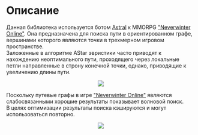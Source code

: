# Описание
Данная библиотека используется ботом [Astral](https://www.neverwinter-bot.com/forums/index.php) к MMORPG ["Neverwinter Online"](https://www.arcgames.com/en/games/neverwinter/news).
Она предназначена для поиска пути в ориентированном графе, вершинами которого являются точки в трехмерном игровом пространстве.  
Заложенные в алгоритме AStar эвристики часто приводят к нахождению неоптимального пути, проходящего через локальные петли направленные в строну конечной точки, однако, приводящие к увеличению длины пути.  

<p align="center"><img src="img/AStar.png"></p>

Поскольку путевые графы в игре ["Neverwinter Online"](https://www.arcgames.com/en/games/neverwinter/news) являются слабосвязанными хорошие результаты показывает волновой поиск.  
В целях оптимизации результаты поиска кэшируются и могут использоваться повторно.

<p align="center"><img src="img/WaveSearch.png"></p>
